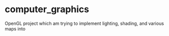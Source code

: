 # computer_graphics
OpenGL project which am trying to implement lighting, shading, and various maps into
